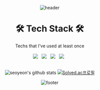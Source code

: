 <div align=center> 

![header](https://capsule-render.vercel.app/api?type=waving&color=F3F4A9&text=✨%20Hi,%20I'm%20Seoyeon%20✨%20&height=300&fontSize=50&animation=scaleIn)
  </div>
  
#  <div align=center> 🛠️ Tech Stack 🛠️
  <div align=center> Techs that I've used at least once </div>  
  <br/>
<div align=center> <img src="https://img.shields.io/badge/Python-3766AB?style=flat-square&logo=Python&logoColor=white"/></a> &nbsp;
<img src="https://img.shields.io/badge/C-A8B9CC?style=flat-square&logo=C&logoColor=white"/></a> &nbsp;
<img src="https://img.shields.io/badge/HTML5-E34F26?style=flat-square&logo=HTML5&logoColor=white"/></a> &nbsp
<img src="https://img.shields.io/badge/CSS3-1572B6?style=flat-square&logo=CSS3&logoColor=white"/></a> &nbsp  </div>
<br>

<div align=center>
  
![seoyeon's github stats](https://github-readme-stats.vercel.app/api?username=olsy1128&show_icons=true)
[![Solved.ac프로필](http://mazassumnida.wtf/api/v2/generate_badge?boj=syeoni1128)](https://solved.ac/syeoni1128)
  
![footer](https://capsule-render.vercel.app/api?type=waving&color=F3F4A9&height=200&section=footer)
</div>
